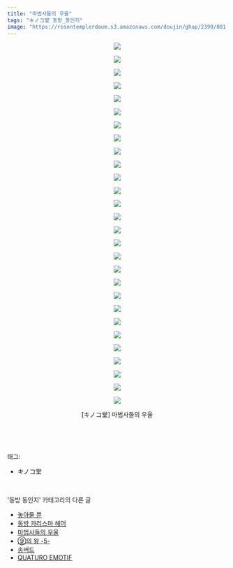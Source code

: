 ```yaml
---
title: "마법사들의 우울"
tags: "キノコ堂 동방_동인지"
image: "https://rosentemplerdaum.s3.amazonaws.com/doujin/ghap/2399/001.jpg"
---
```

<div class="article">
<p style="text-align: center; clear: none; float: none;"><img src="{{ site.imgserver10 }}/ghap/2399/001.jpg"/></p>
<p style="text-align: center; clear: none; float: none;"><img src="{{ site.imgserver10 }}/ghap/2399/002.jpg"/></p>
<p style="text-align: center; clear: none; float: none;"><img src="{{ site.imgserver10 }}/ghap/2399/003.jpg"/></p>
<p style="text-align: center; clear: none; float: none;"><img src="{{ site.imgserver10 }}/ghap/2399/004.jpg"/></p>
<p style="text-align: center; clear: none; float: none;"><img src="{{ site.imgserver10 }}/ghap/2399/005.jpg"/></p>
<p style="text-align: center; clear: none; float: none;"><img src="{{ site.imgserver10 }}/ghap/2399/006.jpg"/></p>
<p style="text-align: center; clear: none; float: none;"><img src="{{ site.imgserver10 }}/ghap/2399/007.jpg"/></p>
<p style="text-align: center; clear: none; float: none;"><img src="{{ site.imgserver10 }}/ghap/2399/008.jpg"/></p>
<p style="text-align: center; clear: none; float: none;"><img src="{{ site.imgserver10 }}/ghap/2399/009.jpg"/></p>
<p style="text-align: center; clear: none; float: none;"><img src="{{ site.imgserver10 }}/ghap/2399/010.jpg"/></p>
<p style="text-align: center; clear: none; float: none;"><img src="{{ site.imgserver10 }}/ghap/2399/011.jpg"/></p>
<p style="text-align: center; clear: none; float: none;"><img src="{{ site.imgserver10 }}/ghap/2399/012.jpg"/></p>
<p style="text-align: center; clear: none; float: none;"><img src="{{ site.imgserver10 }}/ghap/2399/013.jpg"/></p>
<p style="text-align: center; clear: none; float: none;"><img src="{{ site.imgserver10 }}/ghap/2399/014.jpg"/></p>
<p style="text-align: center; clear: none; float: none;"><img src="{{ site.imgserver10 }}/ghap/2399/015.jpg"/></p>
<p style="text-align: center; clear: none; float: none;"><img src="{{ site.imgserver10 }}/ghap/2399/016.jpg"/></p>
<p style="text-align: center; clear: none; float: none;"><img src="{{ site.imgserver10 }}/ghap/2399/017.jpg"/></p>
<p style="text-align: center; clear: none; float: none;"><img src="{{ site.imgserver10 }}/ghap/2399/018.jpg"/></p>
<p style="text-align: center; clear: none; float: none;"><img src="{{ site.imgserver10 }}/ghap/2399/019.jpg"/></p>
<p style="text-align: center; clear: none; float: none;"><img src="{{ site.imgserver10 }}/ghap/2399/020.jpg"/></p>
<p style="text-align: center; clear: none; float: none;"><img src="{{ site.imgserver10 }}/ghap/2399/021.jpg"/></p>
<p style="text-align: center; clear: none; float: none;"><img src="{{ site.imgserver10 }}/ghap/2399/022.jpg"/></p>
<p style="text-align: center; clear: none; float: none;"><img src="{{ site.imgserver10 }}/ghap/2399/023.jpg"/></p>
<p style="text-align: center; clear: none; float: none;"><img src="{{ site.imgserver10 }}/ghap/2399/024.jpg"/></p>
<p style="text-align: center; clear: none; float: none;"><img src="{{ site.imgserver10 }}/ghap/2399/025.jpg"/></p>
<p style="text-align: center; clear: none; float: none;"><img src="{{ site.imgserver10 }}/ghap/2399/026.jpg"/></p>
<p style="text-align: center; clear: none; float: none;"><img src="{{ site.imgserver10 }}/ghap/2399/027.jpg"/></p>
<p style="text-align: center; clear: none; float: none;"><img src="{{ site.imgserver10 }}/ghap/2399/028.jpg"/></p>
<p style="text-align: center; clear: none; float: none;">[キノコ堂] 마법사들의 우울</p>
<p><br/></p>
</div><br/>
<div class="tagTrail">
<p>태그: </p>
<ul>
<li>キノコ堂</li>
</ul>
</div><br/>
<div class="another">
<p>'동방 동인지' 카테고리의 다른 글</p>
<ul>
<li><a href="/ghap_2402">놓아둘 뿐</a></li>
<li><a href="/ghap_2401">동방 카리스마 헤어</a></li>
<li><a href="/ghap_2399">마법사들의 우울</a></li>
<li><a href="/ghap_2398">⑨의 왕 -5-</a></li>
<li><a href="/ghap_2397">송버드</a></li>
<li><a href="/ghap_2396">QUATURO EMOTIF</a></li>
</ul>
</div><br/>
<div class="cb_module cb_fluid">
<div class="cb_wrt cb_profile">
</div><!-- commentList close -->
</div><br/>
